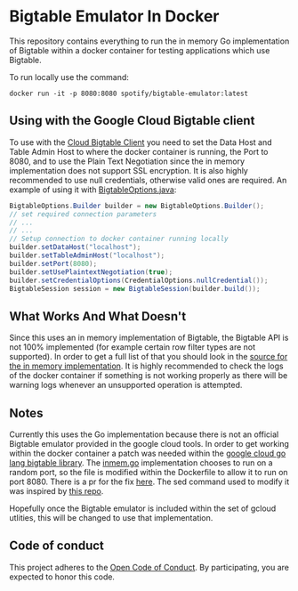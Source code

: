 # Bigtable Emulator In Docker

This repository contains everything to run the in memory Go implementation of Bigtable within a docker container
for testing applications which use Bigtable.

To run locally use the command:
```
docker run -it -p 8080:8080 spotify/bigtable-emulator:latest
```

## Using with the Google Cloud Bigtable client

To use with the [Cloud Bigtable Client](https://github.com/GoogleCloudPlatform/cloud-bigtable-client) you need to
set the Data Host and Table Admin Host to where the docker container is running, the Port to 8080, and to use the
Plain Text Negotiation since the in memory implementation does not support SSL encryption. It is also highly recommended to use null credentials, otherwise valid ones are required. An example of using it
with [BigtableOptions.java](https://github.com/GoogleCloudPlatform/cloud-bigtable-client/blob/master/bigtable-client-core/src/main/java/com/google/cloud/bigtable/config/BigtableOptions.java):

```java
BigtableOptions.Builder builder = new BigtableOptions.Builder();
// set required connection parameters
// ...
// ...
// Setup connection to docker container running locally
builder.setDataHost("localhost");
builder.setTableAdminHost("localhost");
builder.setPort(8080);
builder.setUsePlaintextNegotiation(true);
builder.setCredentialOptions(CredentialOptions.nullCredential());
BigtableSession session = new BigtableSession(builder.build());
```

## What Works And What Doesn't

Since this uses an in memory implementation of Bigtable, the Bigtable API is not 100% implemented (for example
certain row filter types are not supported). In order to get a full list of that you should look in the [source for the in memory implementation](https://github.com/GoogleCloudPlatform/gcloud-golang/blob/master/bigtable/bttest/inmem.go).
It is highly recommended to check the logs of the docker container if something is not working properly as there will be warning logs whenever an unsupported operation is attempted.

## Notes

Currently this uses the Go implementation because there is not an official Bigtable emulator provided in the google
cloud tools. In order to get working within the docker container a patch was needed within the
[google cloud go lang bigtable library](https://github.com/GoogleCloudPlatform/gcloud-golang/tree/master/bigtable).
The [inmem.go](https://github.com/GoogleCloudPlatform/gcloud-golang/blob/master/bigtable/bttest/inmem.go)
implementation chooses to run on a random port, so the file is modified within the Dockerfile to allow it to run on port 8080.
There is a pr for the fix [here](https://code-review.googlesource.com/#/c/4410/). The sed command used to modify it
was inspired by [this repo](https://github.com/hsinhoyeh/bttest-docker/blob/master/Dockerfile#L17).

Hopefully once the Bigtable emulator is included within the set of gcloud utlities, this will be changed to use
that implementation.


## Code of conduct
This project adheres to the [Open Code of Conduct][code-of-conduct]. By participating, you are expected to honor this code.

[code-of-conduct]: https://github.com/spotify/code-of-conduct/blob/master/code-of-conduct.md
